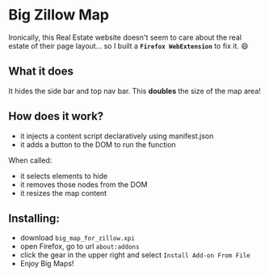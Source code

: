 # Big Zillow Map

Ironically, this Real Estate website doesn't seem to care about the real estate of their page layout... so I built a **`Firefox WebExtension`** to fix it. :smile:

## What it does

It hides the side bar and top nav bar. This **doubles** the size of the map area!

## How does it work?

- it injects a content script declaratively using manifest.json
- it adds a button to the DOM to run the function

When called:

- it selects elements to hide
- it removes those nodes from the DOM
- it resizes the map content

## Installing:

- download `big_map_for_zillow.xpi`
- open Firefox, go to url `about:addons`
- click the gear in the upper right and select `Install Add-on From File`
- Enjoy Big Maps!
